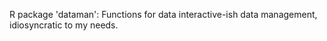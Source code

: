 R package 'dataman':
Functions for data interactive-ish data management, idiosyncratic to my needs.
